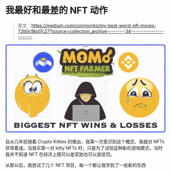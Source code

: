 # 我最好和最差的 NFT 动作

> 原文：<https://medium.com/coinmonks/my-best-worst-nft-moves-72b0c9bd7c27?source=collection_archive---------34----------------------->

![](img/eeda04ca5321a4b7fe4e7644719187e2.png)

自从几年前随着 Crypto Kitties 的推出，我第一次意识到这个概念，我就对 NFTs 非常着迷。当我买第一对 kitty NFTs 时，只是为了试验这种新的游戏模式，当时我并不知道 NFT 在经济上既可以是奖励也可以是惩罚。

从那以后，我尝试了几个 NFT 项目，每一个都让我学到了一些新的东西